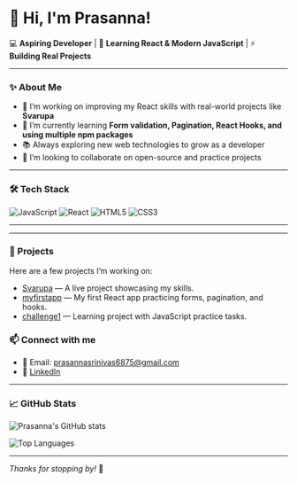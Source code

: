 # 👋 Hi, I'm Prasanna!

💻 **Aspiring Developer** | 🌱 **Learning React & Modern JavaScript** | ⚡ **Building Real Projects**

---

### ✨ About Me
- 🔭 I’m working on improving my React skills with real-world projects like **Svarupa**
- 🌱 I’m currently learning **Form validation, Pagination, React Hooks, and using multiple npm packages**
- 📚 Always exploring new web technologies to grow as a developer
- 🤝 I’m looking to collaborate on open-source and practice projects

---

### 🛠️ Tech Stack
![JavaScript](https://img.shields.io/badge/-JavaScript-yellow?logo=javascript)
![React](https://img.shields.io/badge/-React-61DAFB?logo=react)
![HTML5](https://img.shields.io/badge/-HTML5-E34F26?logo=html5)
![CSS3](https://img.shields.io/badge/-CSS3-1572B6?logo=css3)

---
---

### 🚀 Projects

Here are a few projects I’m working on:

- [Svarupa](https://svarupa.org/) — A live project showcasing my skills.
- [myfirstapp](https://github.com/praannasriniva4/myfirstapp) — My first React app practicing forms, pagination, and hooks.
- [challenge1](https://github.com/praannasriniva4/challenge1) — Learning project with JavaScript practice tasks.

### 📫 Connect with me
- 📧 Email: prasannasrinivas6875@gmail.com
- 💼 [LinkedIn](https://www.linkedin.com/in/prasanna-sanaboina-03a139219/)

---

### 📈 GitHub Stats
![Prasanna's GitHub stats](https://github-readme-stats.vercel.app/api?username=praannasriniva4&show_icons=true&theme=radical)

![Top Languages](https://github-readme-stats.vercel.app/api/top-langs/?username=praannasriniva4&layout=compact&theme=radical)

---

_Thanks for stopping by!_ 🌟


<!--
**praannasriniva4/praannasriniva4** is a ✨ _special_ ✨ repository because its `README.md` (this file) appears on your GitHub profile.

Here are some ideas to get you started:

- 🔭 I’m currently working on ...
- 🌱 I’m currently learning ...
- 👯 I’m looking to collaborate on ...
- 🤔 I’m looking for help with ...
- 💬 Ask me about ...
- 📫 How to reach me: ...
- 😄 Pronouns: ...
- ⚡ Fun fact: ...
-->
